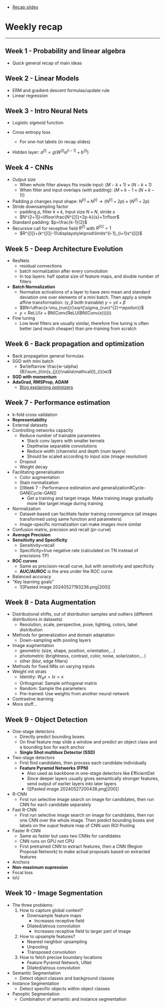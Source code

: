 
* [Recap slides](https://www-int.uio.no/studier/emner/matnat/ifi/IN3310/v24/teaching-materials/recap.pdf)

# Weekly recap
---

## Week 1 - Probability and linear algebra
* Quick general recap of main ideas

## Week 2 - Linear Models
* ERM and gradient descent formulas/update rule
* Linear regression

## Week 3 - Intro Neural Nets
* Logistic sigmoid function
* Cross entropy loss
	* For one-hot labels (in recap slides)

* Hidden layer: $a^{[l]}=g(W^{[l]}a^{[l-1]}+b^{[l]})$

## Week 4 - CNNs
* Output size
	* When whole filter always fits inside input: $(M-k+1)\times (N-k+1)$
	* When filter and input overlaps (with padding): $(M+k-1\times (N+k-1))$
* Padding $p$ changes input shape: $N^{[l]}\times N^{[l]}\rightarrow(N^{[l]}+2p)\times(N^{[l]}+2p)$
* Stride downsampling factor
	* padding $p$, filter $k\times k$, Input size $N\times N$, stride $s$
	* $N^{[l+1]}=\lfloor\frac{N^{[l]}+2p-k}{s}+1\rfloor$
* Standard padding: $p=\frac{k-1}{2}$
* Recursive call for receptive field $R^{[l]}$ with $R^{[0]}=1$
	* $R^{[l]}+(k^{[l]}-1)\displaystyle\prod\limits^{l-1}_{i=1}s^{[i]}$


## Week 5 - Deep Architecture Evolution
* ResNets 
	* residual connections
	* batch normalization after every convolution
	* In top layers: half spatial size of feature maps, and double number of filters
* **Batch Normalization**
	* Normalize activations of a layer to have zero mean and standard deviation one over elements of a mini batch. Then apply a simple affine transformation: ($\gamma,\beta$ both trainable) $y=\gamma\hat{x}+\beta$
	* $BN=\dfrac{x-\mu_{run}}{\sqrt{\sigma_{run}^{2}+\epsilon}}$
	* $y = \text{ReLU}(x + \text{BN}(\text{Conv}(\text{ReLU}(\text{BN}(\text{Conv}(x))))))$
* Fine tuning
	* Low level filters are usually similar, therefore fine tuning is often better (and much cheaper) than pre-training from scratch


## Week 6 - Back propagation and optimization
* Back propagation general formulas
* SGD with mini batch
	* $w\leftarrow \frac{w-\alpha}{B}\sum_{i\in{s_{j}}}\nabla\mathcal{l}_{i}(w)$
* **SGD with momentum**
* **AdaGrad, RMSProp, ADAM**
	* [Blog explaining optimizers](https://www.ruder.io/optimizing-gradient-descent/)


## Week 7 - Performance estimation
* k-fold cross validation
* **Representability**
* External datasets
* Controlling networks capacity
	* Reduce number of trainable parameters
		* Stack conv layers with smaller kernels
		* Depthwise separable convolutions
		* Reduce width (channels) and depth (num layers)
		* Should be scaled according to input size (image resolution)
	* Dropout
	* Weight decay
* Facilitating generalisation
	* Color augmentation
	* Stain normalization
	* [[Week 7 - Performance estimation and generalization#Cycle-GAN|Cycle-GAN]]
		* Get a training and target image. Make training image gradually more like target image during training
* Normalization
	* Dataset-based can facilitate faster training convergence (all images transformed using same function and parameters)
	* Image-specific normalization can make images more similar
* Confusion matrix, precision and recall (pr-curve)
* **Average Precision**
* **Sensitivity and Specificity**
	* Sensitivity=recall
	* Specificity=true negative rate (calculated on TN instead of precisions TP)
* **ROC curves**
	* Same as precision-recall curve, but with sensitivity and specificity
	* **AUC/AUROC** is the area under the ROC curve
* Balanced accuracy
* "Key learning goals"
	* ![[Pasted image 20240527193236.png|200]]

## Week 8 - Data Augmentation
* Distributional shifts, out of distribution samples and outliers (different distributions in datasets)
	* Resolution, scale, perspective, pose, lighting, colors, label distribution
* Methods for generalization and domain adaptation
	* Down-sampling with pooling layers
* Image augmentation
	* geometric (size, shape, position, orientation,...)
	* photometric (brightness, contrast, color, noise, solarization,...)
	* other (blur, edge filters)
* Methods for fixed NNs on varying inputs
* Weight init strats
	* Identity: $W_{\theta}x=Ix=x$
	* Orthogonal: Sample orthogonal matrix
	* Random: Sample the parameters
	* Pre-trained: Use weights from another neural network
* Contrastive learning
* More stuff...

## Week 9 - Object Detection
* One-stage detectors
	* Directly predict bounding boxes
	* On final feature map slide a window and predict an object class and a bounding box for each anchor
	*  **Single Shot multibox Detector (SSD)**
* Two-stage detectors
	* First find candidates, then process each candidate individually
	* **Feature Pyramid Networks (FPN)**
		* Also used as backbone in one-stage detectors like EfficientDet
		* Since deeper layers usually gives semantically stronger features, send output of earlier layers into later layers
		* ![[Pasted image 20240527200438.png|200]]
* R-CNN
	* First run selective image search on image for candidates, then run CNN for each candidate separately
* Fast R-CNN
	* First run selective image search on image for candidates, then run one CNN over the whole image. Then predict bounding boxes and labels on the ouput feature map of CNN usin ROI Pooling
* Faster R-CNN
	* Same as faster but uses two CNNs for candidates
	* CNN runs on GPU not CPU
	* First pretrained CNN to extract features, then a CNN (Region Proposal Network) to make actual proposals based on extracted features
* Anchors
* **Non-maximum supression**
* Focal loss
* IoU

## Week 10 - Image Segmentation

* The three problems:
	1. How to capture global context?
		* Downsample feature maps
			* Increases receptive field
		* Dilated/atrous convolution
			* Increases receptive field to larger part of image
	1. How to upsample features?
		* Nearest neighbor upsampling
		* Unpooling
		* Transposed convolution
	2. How to fetch precise boundary locations
		* Feature Pyramid Network, UNet
		* Dilated/atrous convolution
* Semantic Segmentation
	* Detect object classes and background classes
* Instance Segmentation
	* Detect specific objects within object classes
* Panoptic Segmentation
	* Combination of semantic and instance segmentation
